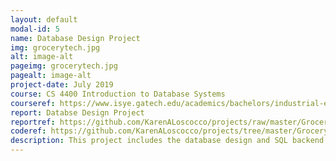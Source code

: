```yaml
---
layout: default
modal-id: 5
name: Database Design Project
img: grocerytech.jpg
alt: image-alt
pageimg: grocerytech.jpg
pagealt: image-alt
project-date: July 2019
course: CS 4400 Introduction to Database Systems
courseref: https://www.isye.gatech.edu/academics/bachelors/industrial-engineering/courses
report: Databse Design Project
reportref: https://github.com/KarenALoscocco/projects/raw/master/Grocery_Tech/GroceryTech_Database_Design.pdf
coderef: https://github.com/KarenALoscocco/projects/tree/master/Grocery_Tech/code
description: This project includes the database design and SQL backend implementation that would support an online system for a grocery delivery service. The classical methodologies for relational database development, Enhanced Entity Relationship Diagram and Information Flow Diagram, are included. The queries support functionalities for three types of users, buyers, deliverers, and managers.
---
```

